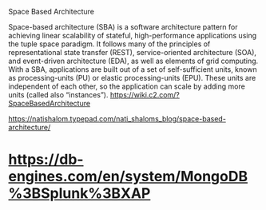 Space Based Architecture

Space-based architecture (SBA) is a software architecture pattern for achieving linear scalability of stateful, high-performance applications using the tuple space paradigm. It follows many of the principles of representational state transfer (REST), service-oriented architecture (SOA), and event-driven architecture (EDA), as well as elements of grid computing. With a SBA, applications are built out of a set of self-sufficient units, known as processing-units (PU) or elastic processing-units (EPU). These units are independent of each other, so the application can scale by adding more units (called also “instances”).
https://wiki.c2.com/?SpaceBasedArchitecture

https://natishalom.typepad.com/nati_shaloms_blog/space-based-architecture/

# https://db-engines.com/en/system/MongoDB%3BSplunk%3BXAP
